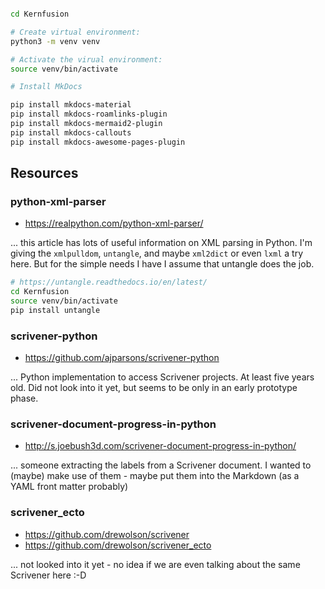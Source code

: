 

```sh

cd Kernfusion

# Create virtual environment:
python3 -m venv venv

# Activate the virual environment:
source venv/bin/activate

# Install MkDocs

pip install mkdocs-material
pip install mkdocs-roamlinks-plugin
pip install mkdocs-mermaid2-plugin
pip install mkdocs-callouts
pip install mkdocs-awesome-pages-plugin
```

## Resources

### python-xml-parser

- https://realpython.com/python-xml-parser/

... this article has lots of useful information on XML parsing in Python. I'm
giving the `xmlpulldom`, `untangle`, and maybe `xml2dict` or even `lxml` a try
here. But for the simple needs I have I assume that untangle does the job.

```sh
# https://untangle.readthedocs.io/en/latest/
cd Kernfusion
source venv/bin/activate
pip install untangle
```

### scrivener-python

- https://github.com/ajparsons/scrivener-python

... Python implementation to access Scrivener projects. At least five years
old. Did not look into it yet, but seems to be only in an early prototype
phase.

### scrivener-document-progress-in-python

- http://s.joebush3d.com/scrivener-document-progress-in-python/

... someone extracting the labels from a Scrivener document. I wanted to (maybe)
make use of them - maybe put them into the Markdown (as a YAML front matter
probably)

### scrivener_ecto

- https://github.com/drewolson/scrivener
- https://github.com/drewolson/scrivener_ecto

... not looked into it yet - no idea if we are even talking about the same
Scrivener here :-D

